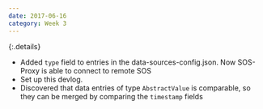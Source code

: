 ```yaml
---
date: 2017-06-16
category: Week 3
---
```


{:.details}
- Added `type` field to entries in the data-sources-config.json. Now SOS-Proxy is able to connect to remote SOS
- Set up this devlog.
- Discovered that data entries of type `AbstractValue` is comparable, so they can be merged by comparing the `timestamp` fields 
